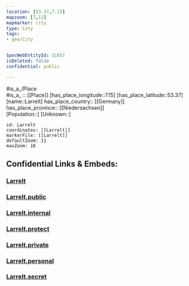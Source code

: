 ```yaml
---
location: [53.37,7.15] 
mapzoom: [7,12] 
mapmarker: city 
type: City
tags:
- geo/City


SpocWebEntityId: 31857
isDeleted: false
confidential: public

---
```

#is_a_/Place  
#is_a_ :: [[Place]] 
[has_place_longitude::7.15] 
[has_place_latitude::53.37] 
[name::Larrelt] 
has_place_country:: [[Germany]]  
has_place_province:: [[Niedersachsen]]  
[Population::] 
[Unknown::] 


```leaflet
id: Larrelt
coordinates: [[Larrelt]] 
markerFile: [[Larrelt]] 
defaultZoom: 11 
maxZoom: 18
```


## Confidential Links & Embeds: 

### [Larrelt](/_Standards/Earth/Continent/Europe/Europe~Central/Germany/Germany~West/Niedersachsen/counties~Niedersachsen/Emden/Cities~Emden/Larrelt.md) 

### [Larrelt.public](/_public/Earth/Continent/Europe/Europe~Central/Germany/Germany~West/Niedersachsen/counties~Niedersachsen/Emden/Cities~Emden/Larrelt.public.md) 

### [Larrelt.internal](/_internal/Earth/Continent/Europe/Europe~Central/Germany/Germany~West/Niedersachsen/counties~Niedersachsen/Emden/Cities~Emden/Larrelt.internal.md) 

### [Larrelt.protect](/_protect/Earth/Continent/Europe/Europe~Central/Germany/Germany~West/Niedersachsen/counties~Niedersachsen/Emden/Cities~Emden/Larrelt.protect.md) 

### [Larrelt.private](/_private/Earth/Continent/Europe/Europe~Central/Germany/Germany~West/Niedersachsen/counties~Niedersachsen/Emden/Cities~Emden/Larrelt.private.md) 

### [Larrelt.personal](/_personal/Earth/Continent/Europe/Europe~Central/Germany/Germany~West/Niedersachsen/counties~Niedersachsen/Emden/Cities~Emden/Larrelt.personal.md) 

### [Larrelt.secret](/_secret/Earth/Continent/Europe/Europe~Central/Germany/Germany~West/Niedersachsen/counties~Niedersachsen/Emden/Cities~Emden/Larrelt.secret.md)

